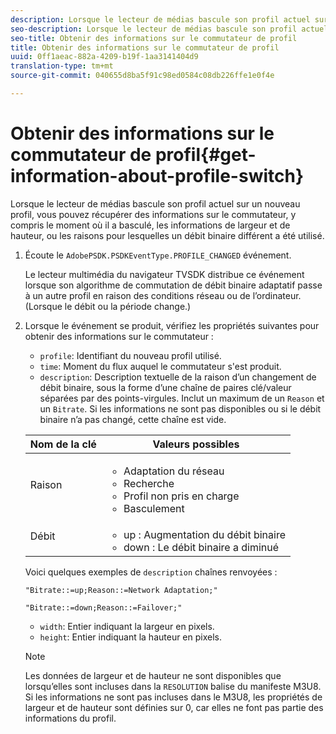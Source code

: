```yaml
---
description: Lorsque le lecteur de médias bascule son profil actuel sur un nouveau profil, vous pouvez récupérer des informations sur le commutateur, y compris le moment où il a basculé, les informations de largeur et de hauteur, ou les raisons pour lesquelles un débit binaire différent a été utilisé.
seo-description: Lorsque le lecteur de médias bascule son profil actuel sur un nouveau profil, vous pouvez récupérer des informations sur le commutateur, y compris le moment où il a basculé, les informations de largeur et de hauteur, ou les raisons pour lesquelles un débit binaire différent a été utilisé.
seo-title: Obtenir des informations sur le commutateur de profil
title: Obtenir des informations sur le commutateur de profil
uuid: 0ff1aeac-882a-4209-b19f-1aa3141404d9
translation-type: tm+mt
source-git-commit: 040655d8ba5f91c98ed0584c08db226ffe1e0f4e

---
```



# Obtenir des informations sur le commutateur de profil{#get-information-about-profile-switch}

Lorsque le lecteur de médias bascule son profil actuel sur un nouveau profil, vous pouvez récupérer des informations sur le commutateur, y compris le moment où il a basculé, les informations de largeur et de hauteur, ou les raisons pour lesquelles un débit binaire différent a été utilisé.

1. Écoute le `AdobePSDK.PSDKEventType.PROFILE_CHANGED` événement.

   Le lecteur multimédia du navigateur TVSDK distribue ce événement lorsque son algorithme de commutation de débit binaire adaptatif passe à un autre profil en raison des conditions réseau ou de l’ordinateur. (Lorsque le débit ou la période change.)
1. Lorsque le événement se produit, vérifiez les propriétés suivantes pour obtenir des informations sur le commutateur :

   * `profile`: Identifiant du nouveau profil utilisé.
   * `time`: Moment du flux auquel le commutateur s&#39;est produit.
   * `description`: Description textuelle de la raison d’un changement de débit binaire, sous la forme d’une chaîne de paires clé/valeur séparées par des points-virgules. Inclut un maximum de un `Reason` et un `Bitrate`. Si les informations ne sont pas disponibles ou si le débit binaire n’a pas changé, cette chaîne est vide.
   <table id="table_E400FD9C57FF40CBAC14AF6847CD8301"> 
    <thead> 
      <tr> 
      <th colname="col1" class="entry"> Nom de la clé </th> 
      <th colname="col2" class="entry"> Valeurs possibles </th> 
      </tr> 
    </thead>
    <tbody> 
      <tr> 
      <td colname="col1"> <span class="codeph"> Raison </span> </td> 
      <td colname="col2"> 
        <ul id="ul_37DDE3F297634ED6B47DF5D73F969369"> 
        <li id="li_E374B029E1AF40689D70A9D30E057C5B">Adaptation du réseau </li> 
        <li id="li_753862EEF1C9474EA8E20C89F5EF5D8D">Recherche </li> 
        <li id="li_EC14923F92CF4D11A47928A8D2DE6D8B">Profil non pris en charge </li> 
        <li id="li_695AB4A89C9D4833AF6D8B6424FC912B">Basculement </li> 
        </ul> </td> 
      </tr> 
      <tr> 
      <td colname="col1"> <span class="codeph"> Débit </span> </td> 
      <td colname="col2"> 
        <ul id="ul_1B49BD90A91147359712E1AFD8877E23"> 
        <li id="li_1C8E593C65D34742B14A8D0EAD43E0A9"> <span class="codeph"> up </span>: Augmentation du débit binaire </li> 
        <li id="li_B1A00E3985A849B6855E15CF70D79BB8"> <span class="codeph"> down </span>: Le débit binaire a diminué </li> 
        </ul> </td> 
      </tr> 
    </tbody> 
    </table>

   Voici quelques exemples de `description` chaînes renvoyées :

   ```
   "Bitrate::=up;Reason::=Network Adaptation;" 
   
   "Bitrate::=down;Reason::=Failover;"
   ```

   * `width`: Entier indiquant la largeur en pixels.
   * `height`: Entier indiquant la hauteur en pixels.
   >[!NOTE]
   >
   >Les données de largeur et de hauteur ne sont disponibles que lorsqu’elles sont incluses dans la `RESOLUTION` balise du manifeste M3U8. Si les informations ne sont pas incluses dans le M3U8, les propriétés de largeur et de hauteur sont définies sur 0, car elles ne font pas partie des informations du profil.

